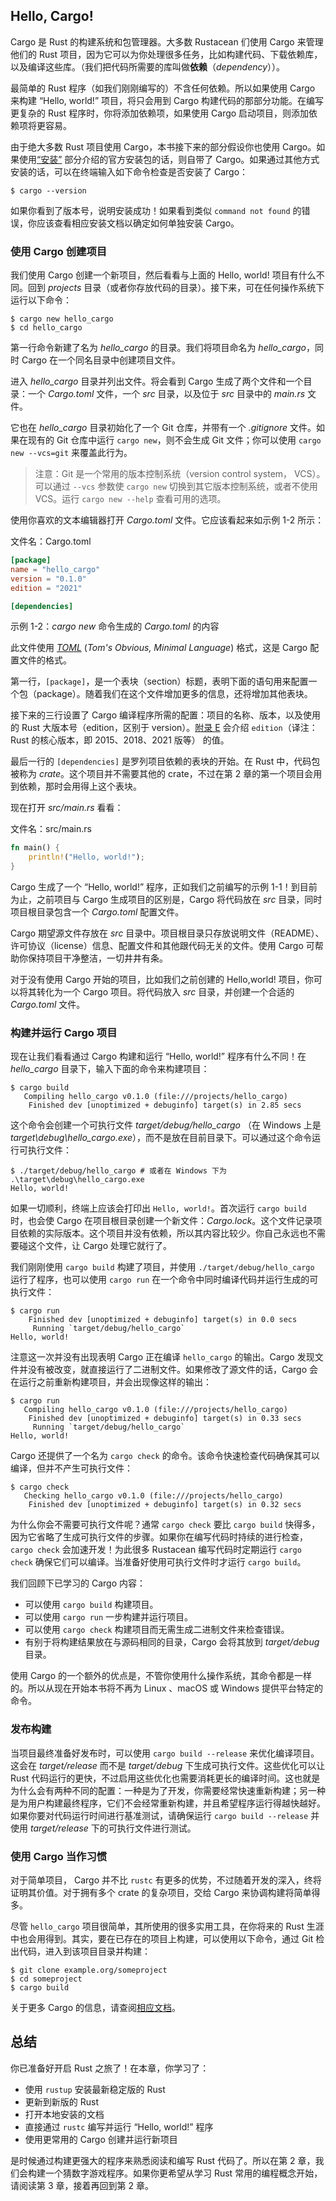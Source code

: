 ## Hello, Cargo!

Cargo 是 Rust 的构建系统和包管理器。大多数 Rustacean 们使用 Cargo 来管理他们的 Rust 项目，因为它可以为你处理很多任务，比如构建代码、下载依赖库，以及编译这些库。（我们把代码所需要的库叫做**依赖**（*dependency*））。

最简单的 Rust 程序（如我们刚刚编写的）不含任何依赖。所以如果使用 Cargo 来构建 “Hello, world!” 项目，将只会用到 Cargo 构建代码的那部分功能。在编写更复杂的 Rust 程序时，你将添加依赖项，如果使用 Cargo 启动项目，则添加依赖项将更容易。

由于绝大多数 Rust 项目使用 Cargo，本书接下来的部分假设你也使用 Cargo。如果使用[“安装”][installation]<!-- ignore --> 部分介绍的官方安装包的话，则自带了 Cargo。如果通过其他方式安装的话，可以在终端输入如下命令检查是否安装了 Cargo：

```console
$ cargo --version
```

如果你看到了版本号，说明安装成功！如果看到类似 `command not found` 的错误，你应该查看相应安装文档以确定如何单独安装 Cargo。

### 使用 Cargo 创建项目

我们使用 Cargo 创建一个新项目，然后看看与上面的 Hello, world! 项目有什么不同。回到 *projects* 目录（或者你存放代码的目录）。接下来，可在任何操作系统下运行以下命令：

```console
$ cargo new hello_cargo
$ cd hello_cargo
```

第一行命令新建了名为 *hello_cargo* 的目录。我们将项目命名为 *hello_cargo*，同时 Cargo 在一个同名目录中创建项目文件。

进入 *hello_cargo* 目录并列出文件。将会看到 Cargo 生成了两个文件和一个目录：一个 *Cargo.toml* 文件，一个 *src* 目录，以及位于 *src* 目录中的 *main.rs* 文件。

它也在 *hello_cargo* 目录初始化了一个 Git 仓库，并带有一个 *.gitignore* 文件。如果在现有的 Git 仓库中运行 `cargo new`，则不会生成 Git 文件；你可以使用 `cargo new --vcs=git` 来覆盖此行为。

> 注意：Git 是一个常用的版本控制系统（version control system， VCS）。可以通过 `--vcs` 参数使 `cargo new` 切换到其它版本控制系统，或者不使用 VCS。运行 `cargo new --help` 查看可用的选项。

使用你喜欢的文本编辑器打开 *Cargo.toml* 文件。它应该看起来如示例 1-2 所示：

<span class="filename">文件名：Cargo.toml</span>

```toml
[package]
name = "hello_cargo"
version = "0.1.0"
edition = "2021"

[dependencies]
```

<span class="caption">示例 1-2：*cargo new* 命令生成的 *Cargo.toml* 的内容</span>

此文件使用 [*TOML*](https://toml.io)<!-- ignore --> (*Tom's Obvious, Minimal Language*) 格式，这是 Cargo 配置文件的格式。

第一行，`[package]`，是一个表块（section）标题，表明下面的语句用来配置一个包（package）。随着我们在这个文件增加更多的信息，还将增加其他表块。

接下来的三行设置了 Cargo 编译程序所需的配置：项目的名称、版本，以及使用的 Rust 大版本号（edition，区别于 version）。[附录 E][appendix-e]<!-- ignore --> 会介绍 `edition`（译注：Rust 的核心版本，即 2015、2018、2021 版等） 的值。

最后一行的 `[dependencies]` 是罗列项目依赖的表块的开始。在 Rust 中，代码包被称为 *crate*。这个项目并不需要其他的 crate，不过在第 2 章的第一个项目会用到依赖，那时会用得上这个表块。

现在打开 *src/main.rs* 看看：

<span class="filename">文件名：src/main.rs</span>

```rust
fn main() {
    println!("Hello, world!");
}
```

Cargo 生成了一个 “Hello, world!” 程序，正如我们之前编写的示例 1-1！到目前为止，之前项目与 Cargo 生成项目的区别是，Cargo 将代码放在 *src* 目录，同时项目根目录包含一个 *Cargo.toml* 配置文件。

Cargo 期望源文件存放在 *src* 目录中。项目根目录只存放说明文件（README）、许可协议（license）信息、配置文件和其他跟代码无关的文件。使用 Cargo 可帮助你保持项目干净整洁，一切井井有条。

对于没有使用 Cargo 开始的项目，比如我们之前创建的 Hello,world! 项目，你可以将其转化为一个 Cargo 项目。将代码放入 *src* 目录，并创建一个合适的 *Cargo.toml* 文件。

### 构建并运行 Cargo 项目

现在让我们看看通过 Cargo 构建和运行 “Hello, world!” 程序有什么不同！在 *hello_cargo* 目录下，输入下面的命令来构建项目：

```console
$ cargo build
   Compiling hello_cargo v0.1.0 (file:///projects/hello_cargo)
    Finished dev [unoptimized + debuginfo] target(s) in 2.85 secs
```

这个命令会创建一个可执行文件 *target/debug/hello_cargo* （在 Windows 上是 *target\debug\hello_cargo.exe*），而不是放在目前目录下。可以通过这个命令运行可执行文件：

```console
$ ./target/debug/hello_cargo # 或者在 Windows 下为 .\target\debug\hello_cargo.exe
Hello, world!
```

如果一切顺利，终端上应该会打印出 `Hello, world!`。首次运行 `cargo build` 时，也会使 Cargo 在项目根目录创建一个新文件：*Cargo.lock*。这个文件记录项目依赖的实际版本。这个项目并没有依赖，所以其内容比较少。你自己永远也不需要碰这个文件，让 Cargo 处理它就行了。

我们刚刚使用 `cargo build` 构建了项目，并使用 `./target/debug/hello_cargo` 运行了程序，也可以使用 `cargo run` 在一个命令中同时编译代码并运行生成的可执行文件：

```console
$ cargo run
    Finished dev [unoptimized + debuginfo] target(s) in 0.0 secs
     Running `target/debug/hello_cargo`
Hello, world!
```

注意这一次并没有出现表明 Cargo 正在编译 `hello_cargo` 的输出。Cargo 发现文件并没有被改变，就直接运行了二进制文件。如果修改了源文件的话，Cargo 会在运行之前重新构建项目，并会出现像这样的输出：

```console
$ cargo run
   Compiling hello_cargo v0.1.0 (file:///projects/hello_cargo)
    Finished dev [unoptimized + debuginfo] target(s) in 0.33 secs
     Running `target/debug/hello_cargo`
Hello, world!
```

Cargo 还提供了一个名为 `cargo check` 的命令。该命令快速检查代码确保其可以编译，但并不产生可执行文件：

```console
$ cargo check
   Checking hello_cargo v0.1.0 (file:///projects/hello_cargo)
    Finished dev [unoptimized + debuginfo] target(s) in 0.32 secs
```

为什么你会不需要可执行文件呢？通常 `cargo check` 要比 `cargo build` 快得多，因为它省略了生成可执行文件的步骤。如果你在编写代码时持续的进行检查，`cargo check` 会加速开发！为此很多 Rustacean 编写代码时定期运行 `cargo check` 确保它们可以编译。当准备好使用可执行文件时才运行 `cargo build`。

我们回顾下已学习的 Cargo 内容：

- 可以使用 `cargo build` 构建项目。
- 可以使用 `cargo run` 一步构建并运行项目。
- 可以使用 `cargo check` 构建项目而无需生成二进制文件来检查错误。
- 有别于将构建结果放在与源码相同的目录，Cargo 会将其放到 _target/debug_ 目录。

使用 Cargo 的一个额外的优点是，不管你使用什么操作系统，其命令都是一样的。所以从现在开始本书将不再为 Linux 、macOS 或 Windows 提供平台特定的命令。

### 发布构建

当项目最终准备好发布时，可以使用 `cargo build --release` 来优化编译项目。这会在 *target/release* 而不是 *target/debug* 下生成可执行文件。这些优化可以让 Rust 代码运行的更快，不过启用这些优化也需要消耗更长的编译时间。这也就是为什么会有两种不同的配置：一种是为了开发，你需要经常快速重新构建；另一种是为用户构建最终程序，它们不会经常重新构建，并且希望程序运行得越快越好。如果你要对代码运行时间进行基准测试，请确保运行 `cargo build --release` 并使用 *target/release* 下的可执行文件进行测试。

### 使用 Cargo 当作习惯

对于简单项目， Cargo 并不比 `rustc` 有更多的优势，不过随着开发的深入，终将证明其价值。对于拥有多个 crate 的复杂项目，交给 Cargo 来协调构建将简单得多。

尽管 `hello_cargo` 项目很简单，其所使用的很多实用工具，在你将来的 Rust 生涯中也会用得到。其实，要在已存在的项目上构建，可以使用以下命令，通过 Git 检出代码，进入到该项目目录并构建：

```console
$ git clone example.org/someproject
$ cd someproject
$ cargo build
```

关于更多 Cargo 的信息，请查阅[相应文档][its documentation]<!-- ignore -->。

[its documentation]: https://rustwiki.org/zh-CN/cargo/

## 总结

你已准备好开启 Rust 之旅了！在本章，你学习了：

- 使用 `rustup` 安装最新稳定版的 Rust
- 更新到新版的 Rust
- 打开本地安装的文档
- 直接通过 `rustc` 编写并运行 “Hello, world!” 程序
- 使用更常用的 Cargo 创建并运行新项目

是时候通过构建更强大的程序来熟悉阅读和编写 Rust 代码了。所以在第 2 章，我们会构建一个猜数字游戏程序。如果你更希望从学习 Rust 常用的编程概念开始，请阅读第 3 章，接着再回到第 2 章。

[installation]: ch01-01-installation.html#安装
[appendix-e]: appendix-05-editions.html
